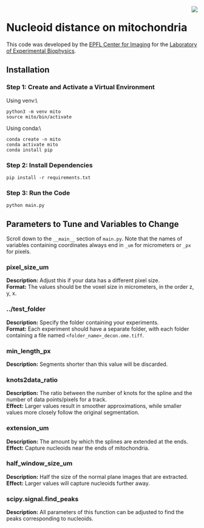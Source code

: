 <img style="float: right;" src="https://imaging.epfl.ch/resources/logo-for-gitlab.svg">


# Nucleoid distance on mitochondria
This code was developed by the [EPFL Center for Imaging](https://imaging.epfl.ch/) for the [Laboratory of Experimental Biophysics](https://www.epfl.ch/labs/leb/).


## Installation

### Step 1: Create and Activate a Virtual Environment
Using venv:\
```
python3 -m venv mito
source mito/bin/activate
```
Using conda:\
```
conda create -n mito
conda activate mito
conda install pip
```

### Step 2: Install Dependencies
```
pip install -r requirements.txt
```
### Step 3: Run the Code
```
python main.py
```

## Parameters to Tune and Variables to Change
Scroll down to the `__main__` section of `main.py`. Note that the names of variables containing coordinates always end in `_um` for micrometers or `_px` for pixels.

### pixel_size_um
**Description:** Adjust this if your data has a different pixel size.\
**Format:** The values should be the voxel size in micrometers, in the order z, y, x.

### ../test_folder
**Description:** Specify the folder containing your experiments.\
**Format:** Each experiment should have a separate folder, with each folder containing a file named `<folder_name>_decon.ome.tiff`.

### min_length_px
**Description:** Segments shorter than this value will be discarded.

### knots2data_ratio
**Description:** The ratio between the number of knots for the spline and the number of data points/pixels for a track.\
**Effect:** Larger values result in smoother approximations, while smaller values more closely follow the original segmentation.

### extension_um
**Description:** The amount by which the splines are extended at the ends.\
**Effect:** Capture nucleoids near the ends of mitochondria.

### half_window_size_um
**Description:** Half the size of the normal plane images that are extracted.\
**Effect:** Larger values will capture nucleoids further away.

### scipy.signal.find_peaks
**Description:** All parameters of this function can be adjusted to find the peaks corresponding to nucleoids.
